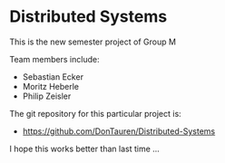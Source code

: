 # Distributed Systems

This is the new semester project of Group M

Team members include: 
- Sebastian Ecker 
- Moritz Heberle 
- Philip Zeisler

The git repository for this particular project is:
+ https://github.com/DonTauren/Distributed-Systems

I hope this works better than last time ... 